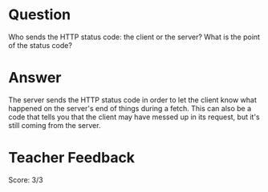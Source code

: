 # Question

Who sends the HTTP status code: the client or the server? What is the point of the status code?

# Answer
The server sends the HTTP status code in order to let the client know what happened on the server's end of things during a fetch. This can also be a code that tells you that the client may have messed up in its request, but it's still coming from the server. 

# Teacher Feedback
Score: 3/3
